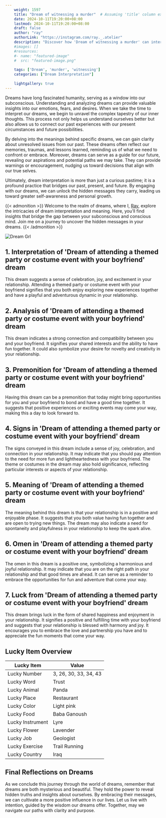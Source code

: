 ```yaml
---
    weight: 1597
    title: "Dream of witnessing a murder"  # Assuming 'title' column exists
    date: 2024-10-11T19:20:00+08:00
    lastmod: 2024-10-11T19:20:00+08:00
    draft: false
    author: "ray"
    authorLink: "https://instagram.com/ray._.atelier"
    description: "Discover how 'Dream of witnessing a murder' can interpret your future and uncover its significant meanings in your life."
    #images: []
    #resources:
    #- name: "featured-image"
    #  src: "featured-image.png"
    
    tags: ['Dream', 'murder', 'witnessing']
    categories: ["Dream Interpretation"]
    
    lightgallery: true
---
```

    
Dreams have long fascinated humanity, serving as a window into our subconscious. Understanding and analyzing dreams can provide valuable insights into our emotions, fears, and desires. When we take the time to interpret our dreams, we begin to unravel the complex tapestry of our inner thoughts. This process not only helps us understand ourselves better but also allows us to connect our past experiences with our present circumstances and future possibilities.

By delving into the meanings behind specific dreams, we can gain clarity about unresolved issues from our past. These dreams often reflect our memories, traumas, and lessons learned, reminding us of what we need to confront or embrace. Moreover, dreams can serve as a guide for our future, revealing our aspirations and potential paths we may take. They can provide warnings or encouragement, nudging us toward decisions that align with our true selves.

Ultimately, dream interpretation is more than just a curious pastime; it is a profound practice that bridges our past, present, and future. By engaging with our dreams, we can unlock the hidden messages they carry, leading us toward greater self-awareness and personal growth.

{{< admonition >}}
Welcome to the realm of dreams, where I, [Ray](https://instagram.com/ray._.atelier), explore the intricacies of dream interpretation and meaning. Here, you’ll find insights that bridge the gap between your subconscious and conscious mind. Join me on a journey to uncover the hidden messages in your dreams.
{{< /admonition >}}

![Dream Grl](https://cdn.pixabay.com/photo/2017/11/02/03/35/gothic-2910057_1280.jpg "Dream Grl")

## 1. Interpretation of 'Dream of attending a themed party or costume event with your boyfriend' dream
 This dream suggests a sense of celebration, joy, and excitement in your relationship. Attending a themed party or costume event with your boyfriend signifies that you both enjoy exploring new experiences together and have a playful and adventurous dynamic in your relationship.

## 2. Analysis of 'Dream of attending a themed party or costume event with your boyfriend' dream
 This dream indicates a strong connection and compatibility between you and your boyfriend. It signifies your shared interests and the ability to have fun together. It could also symbolize your desire for novelty and creativity in your relationship.

## 3. Premonition for 'Dream of attending a themed party or costume event with your boyfriend' dream
 Having this dream can be a premonition that today might bring opportunities for you and your boyfriend to bond and have a good time together. It suggests that positive experiences or exciting events may come your way, making this a day to look forward to.

## 4. Signs in 'Dream of attending a themed party or costume event with your boyfriend' dream
 The signs conveyed in this dream include a sense of joy, celebration, and connection in your relationship. It may indicate that you should pay attention to the need for more fun and lightheartedness with your boyfriend. The theme or costumes in the dream may also hold significance, reflecting particular interests or aspects of your relationship.

## 5. Meaning of 'Dream of attending a themed party or costume event with your boyfriend' dream
 The meaning behind this dream is that your relationship is in a positive and enjoyable phase. It suggests that you both value having fun together and are open to trying new things. The dream may also indicate a need for spontaneity and playfulness in your relationship to keep the spark alive.

## 6. Omen in 'Dream of attending a themed party or costume event with your boyfriend' dream
 The omen in this dream is a positive one, symbolizing a harmonious and joyful relationship. It may indicate that you are on the right path in your relationship and that good times are ahead. It can serve as a reminder to embrace the opportunities for fun and adventure that come your way.

## 7. Luck from 'Dream of attending a themed party or costume event with your boyfriend' dream
 This dream brings luck in the form of shared happiness and enjoyment in your relationship. It signifies a positive and fulfilling time with your boyfriend and suggests that your relationship is blessed with harmony and joy. It encourages you to embrace the love and partnership you have and to appreciate the fun moments that come your way.

## Lucky Item Overview
| Lucky Item          | Value              |
|---------------|--------------------|
| Lucky Number        | 3, 26, 30, 33, 34, 43  |
| Lucky Word          | Trust |
| Lucky Animal        | Panda |
| Lucky Place         | Restaurant     |
| Lucky Color         | Light pink     |
| Lucky Food          | Baba Ganoush      |
| Lucky Instrument    | Lyre |
| Lucky Flower        | Lavender    |
| Lucky Job           | Geologist       |
| Lucky Exercise      | Trail Running  |
| Lucky Country       | Iraq    |


##  Final Reflections on Dreams

As we conclude this journey through the world of dreams, remember that dreams are both mysterious and beautiful. They hold the power to reveal hidden truths and insights about ourselves. By embracing their messages, we can cultivate a more positive influence in our lives. Let us live with intention, guided by the wisdom our dreams offer. Together, may we navigate our paths with clarity and purpose.
